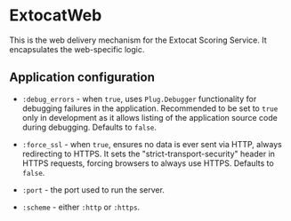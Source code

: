 # ExtocatWeb

This is the web delivery mechanism for the Extocat Scoring Service. It encapsulates the web-specific logic.

## Application configuration

  * `:debug_errors` - when `true`, uses `Plug.Debugger` functionality for debugging failures in the application. Recommended to be set to `true` only in development as it allows listing of the application source code during debugging. Defaults to `false`.

  * `:force_ssl` - when `true`, ensures no data is ever sent via HTTP, always redirecting to HTTPS. It sets the "strict-transport-security" header in HTTPS requests, forcing browsers to always use HTTPS. Defaults to `false`.

  * `:port` - the port used to run the server.

  * `:scheme` - either `:http` or `:https`.

